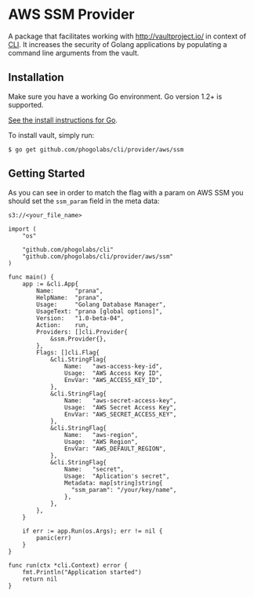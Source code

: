 # AWS SSM Provider

A package that facilitates working with http://vaultproject.io/ in context of
[CLI](https://github.com/phogolabs/cli). It increases the security of Golang
applications by populating a command line arguments from the vault.

## Installation

Make sure you have a working Go environment. Go version 1.2+ is supported.

[See the install instructions for Go](http://golang.org/doc/install.html).

To install vault, simply run:

```
$ go get github.com/phogolabs/cli/provider/aws/ssm
```

## Getting Started

As you can see in order to match the flag with a param on AWS SSM you should set
the `ssm_param` field in the meta data:

```
s3://<your_file_name>
```

```golang
import (
	"os"

	"github.com/phogolabs/cli"
	"github.com/phogolabs/cli/provider/aws/ssm"
)

func main() {
	app := &cli.App{
		Name:      "prana",
		HelpName:  "prana",
		Usage:     "Golang Database Manager",
		UsageText: "prana [global options]",
		Version:   "1.0-beta-04",
		Action:    run,
		Providers: []cli.Provider{
			&ssm.Provider{},
		},
		Flags: []cli.Flag{
			&cli.StringFlag{
				Name:   "aws-access-key-id",
				Usage:  "AWS Access Key ID",
				EnvVar: "AWS_ACCESS_KEY_ID",
			},
			&cli.StringFlag{
				Name:   "aws-secret-access-key",
				Usage:  "AWS Secret Access Key",
				EnvVar: "AWS_SECRET_ACCESS_KEY",
			},
			&cli.StringFlag{
				Name:   "aws-region",
				Usage:  "AWS Region",
				EnvVar: "AWS_DEFAULT_REGION",
			},
			&cli.StringFlag{
				Name:   "secret",
				Usage:  "Aplication's secret",
				Metadata: map[string]string{
				  "ssm_param": "/your/key/name",
				},
			},
		},
	}

	if err := app.Run(os.Args); err != nil {
		panic(err)
	}
}

func run(ctx *cli.Context) error {
	fmt.Println("Application started")
	return nil
}
```


